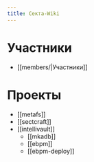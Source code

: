 ```yaml
---
title: Секта-Wiki
---
```

# Участники

- [[members/|Участники]]
# Проекты

- [[metafs]]
- [[sectcraft]]
- [[intellivault]]
	- [[mkadb]]
	- [[ebpm]]
	- [[ebpm-deploy]]
